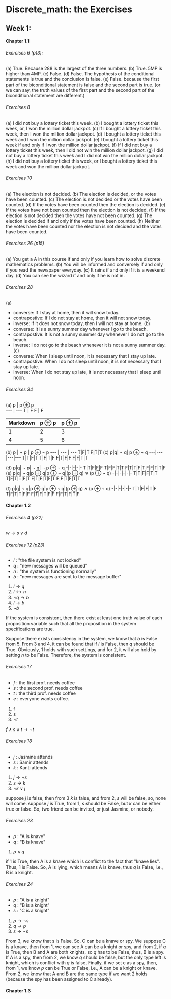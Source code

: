 # Discrete_math: the Exercises

## Week 1:
#### Chapter 1.1
###### Exercises 6 (p13):
(a) True. Because 288 is the largest of the three numbers.
(b) True. 5MP is higher than 4MP.
(c) False.
(d) False. The hypothesis of the conditional statements is true and the conclusion is false.
(e) False. because the first part of the biconditional statement is false and the second part is true. (or we can say, the truth values of the first part and the second part of the biconditional statement are different.)

###### Exercises 8
(a) I did not buy a lottery ticket this week.
(b) I bought a lottery ticket this week, or, I won the million dollar jackpot.
(c) If I bought a lottery ticket this week, then I won the million dollar jackpot.
(d) I bought a lottery ticket this week and I won the million dollar jackpot.
(e) I bought a lottery ticket this week if and only if I won the million dollar jackpot.
(f) If I did not buy a lottery ticket this week, then I did not win the million dollar jackpot.
(g) I did not buy a lottery ticket this week and I did not win the million dollar jackpot.
(h) I did not buy a lottery ticket this week, or I bought a lottery ticket this week and won the million dollar jackpot.

###### Exercises 10
(a) The election is not decided.
(b) The election is decided, or the votes have been counted.
(c) The election is not decided or the votes have been counted.
(d) If the votes have been counted then the election is decided.
(e) If the votes have not been counted then the election is not decided.
(f) If the election is not decided then the votes have not been counted.
(g) The election is decided if and only if the votes have been counted.
(h) Neither the votes have been counted nor the election is not decided and the votes have been counted.

###### Exercises 26 (p15)
(a) You get a A in this course if and only if you learn how to solve discrete mathematics problems.
(b) You will be informed and conversely if and only if you read the newspaper everyday.
(c) It rains if and only if it is a weekend day.
(d) You can see the wizard if and only if he is not in.

###### Exercises 28
(a)
- converse: If I stay at home, then it will snow today.
- contrapostive: If I do not stay at home, then it will not snow today.
- inverse: If it does not snow today, then I will not stay at home.
(b)
- converse: It is a sunny summer day whenever I go to the beach.  
- contrapostive: It is not a sunny summer day whenever I do not go to the beach.
- inverse: I do not go to the beach whenever it is not a sunny summer day.
(c)
- converse: When I sleep until noon, it is necessary that I stay up late.
- contrapostive: When I do not sleep until noon, it is not necessary that I stay up late.
- inverse: When I do not stay up late, it is not necessary that I sleep until noon.

###### Exercises 34
(a)
p | p $\oplus$ p  
--- | ---
T | F
F | F

Markdown | p $\oplus$ p | p $\oplus$ p
--- | --- | ---
1 | 2 | 3
4 | 5 | 6


(b)
p | $\neg$ p | p $\oplus$ $\neg$ p
--- | --- | ---
T|F|T
F|T|T
(c)
p|q| $\neg$ q| p $\oplus$ $\neg$ q
---|---|---|---
T|T|F|T
T|F|T|F
F|T|F|F
F|F|T|T

(d)
p|q| $\neg$ p| $\neg$ q| $\neg$ p $\oplus$ $\neg$ q
-|-|-|-|-
T|T|F|F|F
T|F|F|T|T
F|T|T|F|T
F|F|T|T|F
(e)
p|q| $\neg$ q|p $\oplus$ q|p $\oplus$ $\neg$ q|(p $\oplus$ q) $\vee$ (p $\oplus$ $\neg$ q)
-|-|-|-|-|-
T|T|F|F|T|T
T|F|T|T|F|T
F|T|F|T|F|T
F|F|T|F|T|T

(f)
p|q| $\neg$ q|p $\oplus$ q|p $\oplus$ $\neg$ q|(p $\oplus$ q) $\wedge$ (p $\oplus$ $\neg$ q)
-|-|-|-|-|-
T|T|F|F|T|F
T|F|T|T|F|F
F|T|F|T|F|F
F|F|T|F|T|F


#### Chapter 1.2
###### Exercises 4 (p22)
$w \rightarrow s \vee d$
###### Exercises 12 (p23)
- $l$ : "the file system is not locked"
- $q$ : "new messages will be queued"
- $n$ : "the system is functioning normally"
- $b$ : "new messages are sent to the message buffer"

1. $l\rightarrow q$
2. $l\leftrightarrow n$
3. $\neg q\rightarrow b$
4. $l\rightarrow b$
5. $\neg b$

If the system is consistent, then there exist at least one truth value of each proposition variable such that all the proposition in the system specifications are true.

Suppose there exists consistency in the system, we know that $b$ is False from 5. From 3 and 4, it can be found that if $l$ is False, then $q$ should be True. Obviously, 1 holds with such settings, and for 2, it will also hold by setting $n$ to be False. Therefore, the system is consistent.

###### Exercises 17
- $f$ : the first prof. needs coffee
- $s$ : the second prof. needs coffee
- $t$ : the third prof. needs coffee
- $e$ : everyone wants coffee.

1. f
2. s
3. $\neg t$

$f\wedge s\wedge t\rightarrow\neg t$

###### Exercises 18
- $j$ : Jasmine attends
- $s$ : Samir attends
- $k$ : Kanti attends
1. $j\rightarrow \neg s$
2. $s\rightarrow k$
3. $\neg k\vee j$

suppose $j$ is false, then from 3 $k$ is false, and from 2, $s$ will be false, so, none will come. suppose $j$ is True, from 1, $s$ should be False, but $k$ can be either true or false. So, two friend can be invited, or just Jasmine, or nobody.

###### Exercises 23
- $p$ : "A is knave"
- $q$ : "B is knave"
1. $p\wedge q$

if 1 is True, then A is a knave which is conflict to the fact that "knave lies". Thus, 1 is False. So, A is lying, which means A is knave, thus $q$ is False, i.e., B is a knight.

###### Exercises 24
- $p$ : "A is a knight"
- $q$ : "B is a knight"
- $s$ : "C is a knight"

1. $p\rightarrow \neg s$
2. $q\rightarrow p$
3. $s\rightarrow \neg s$

From 3, we know that s is False. So, C can be a knave or spy. We suppose C is a knave, then from 1, we can see A can be a knight or spy, and from 2, if $q$ is True, then B and A are both knights, so $q$ has to be  False, thus, B is a spy. If A is a spy, then from 2, we know $q$ should be false, but the only type left is knight, which is conflict with $q$ is false. Finally, if we set c as a spy, then, from 1, we know $p$ can be True or False, i.e., A can be a knight or knave. From 2, we know that A and B are the same type if we want 2 holds (because the spy has been assigned to C already).


#### Chapter 1.3

